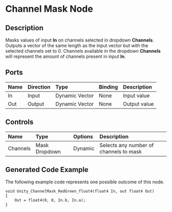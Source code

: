 # Channel Mask Node

## Description

Masks values of input **In** on channels selected in dropdown **Channels**. Outputs a vector of the same length as the input vector but with the selected channels set to 0. Channels available in the dropdown **Channels** will represent the amount of channels present in input **In**.

## Ports

| Name        | Direction           | Type  | Binding | Description |
|:------------ |:-------------|:-----|:---|:---|
| In      | Input | Dynamic Vector | None | Input value |
| Out | Output      |   Dynamic Vector | None | Output value |

## Controls

| Name        | Type           | Options  | Description |
|:------------ |:-------------|:-----|:---|
| Channels      | Mask Dropdown | Dynamic | Selects any number of channels to mask |

## Generated Code Example

The following example code represents one possible outcome of this node.

```
void Unity_ChannelMask_RedGreen_float4(float4 In, out float4 Out)
{
    Out = float4(0, 0, In.b, In.a);
}
```